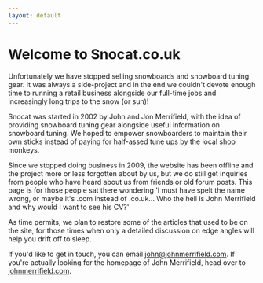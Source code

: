 ```yaml
---
layout: default
---
```


# Welcome to Snocat.co.uk

Unfortunately we have stopped selling snowboards and snowboard tuning gear. It was always a side-project and in the end we couldn't devote enough time to running a retail business alongside  our full-time jobs and increasingly long trips to the snow (or sun)!

Snocat was started in 2002 by John and Jon Merrifield, with the idea of providing snowboard tuning gear alongside useful information on snowboard tuning. We hoped to empower snowboarders to maintain their own sticks instead of paying for half-assed tune ups by the local shop monkeys.

Since we stopped doing business in 2009, the website has been offline and the project more or less forgotten about by us, but we do still get inquiries from people who have heard about us from friends or old forum posts. This page is for those people sat there wondering 'I must have spelt the name wrong, or maybe it's .com instead of .co.uk... Who the hell is John Merrifield and why would I want to see his CV?'

As time permits, we plan to restore some of the articles that used to be on the site, for those times when only a detailed discussion on edge angles will help you drift off to sleep.

If you'd like to get in touch, you can email <john@johnmerrifield.com>. If you're actually looking for the homepage of John Merrifield, head over to [johnmerrifield.com](http://johnmerrifield.com).


